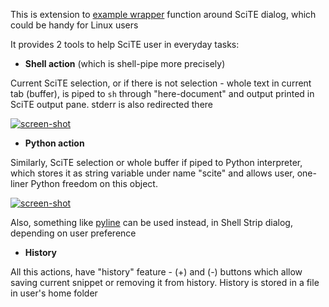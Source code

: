 This is extension to [example wrapper](blob/master/README-wrapper.md) function around SciTE dialog, which could be handy for Linux users

It provides 2 tools to help SciTE user in everyday tasks:

- **Shell action** (which is shell-pipe more precisely)

Current SciTE selection, or if there is not selection - whole text in current tab (buffer), is piped to `sh` through "here-document" and output printed in SciTE output pane. stderr is also redirected there

<a href="http://i.imgur.com/oJcX2.png">![screen-shot](http://i.imgur.com/oJcX2s.png "shell action")</a>

- **Python action**

Similarly, SciTE selection or whole buffer if piped to Python interpreter, which stores it as string variable under name "scite" and allows user, one-liner Python freedom on this object.

<a href="http://i.imgur.com/sZZUs.png">![screen-shot](http://i.imgur.com/sZZUss.png "python action")</a>

Also, something like [pyline](http://code.activestate.com/recipes/437932-pyline-a-grep-like-sed-like-command-line-tool/) can be used instead, in Shell Strip dialog, depending on user preference

- **History**

All this actions, have "history" feature - (+) and (-) buttons which allow saving current snippet or removing it from history. History is stored in a file in user's home folder